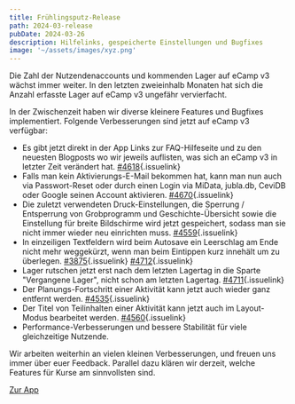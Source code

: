 ```yaml
---
title: Frühlingsputz-Release
path: 2024-03-release
pubDate: 2024-03-26
description: Hilfelinks, gespeicherte Einstellungen und Bugfixes
image: '~/assets/images/xyz.png'
---
```


Die Zahl der Nutzendenaccounts und kommenden Lager auf eCamp v3 wächst immer weiter. In den letzten zweieinhalb Monaten hat sich die Anzahl erfasste Lager auf eCamp v3 ungefähr vervierfacht.

In der Zwischenzeit haben wir diverse kleinere Features und Bugfixes implementiert. Folgende Verbesserungen sind jetzt auf eCamp v3 verfügbar:

- Es gibt jetzt direkt in der App Links zur FAQ-Hilfeseite und zu den neuesten Blogposts wo wir jeweils auflisten, was sich an eCamp v3 in letzter Zeit verändert hat. [#4618](https://github.com/ecamp/ecamp3/pull/4618){.issuelink}
- Falls man kein Aktivierungs-E-Mail bekommen hat, kann man nun auch via Passwort-Reset oder durch einen Login via MiData, jubla.db, CeviDB oder Google seinen Account aktivieren. [#4670](https://github.com/ecamp/ecamp3/issues/4670){.issuelink}
- Die zuletzt verwendeten Druck-Einstellungen, die Sperrung / Entsperrung von Grobprogramm und Geschichte-Übersicht sowie die Einstellung für breite Bildschirme wird jetzt gespeichert, sodass man sie nicht immer wieder neu einrichten muss. [#4559](https://github.com/ecamp/ecamp3/pull/4559){.issuelink}
- In einzeiligen Textfeldern wird beim Autosave ein Leerschlag am Ende nicht mehr weggekürzt, wenn man beim Eintippen kurz innehält um zu überlegen. [#3875](https://github.com/ecamp/ecamp3/issues/3875){.issuelink} [#4712](https://github.com/ecamp/ecamp3/issues/4712){.issuelink}
- Lager rutschen jetzt erst nach dem letzten Lagertag in die Sparte "Vergangene Lager", nicht schon am letzten Lagertag. [#4711](https://github.com/ecamp/ecamp3/issues/4711){.issuelink}
- Der Planungs-Fortschritt einer Aktivität kann jetzt auch wieder ganz entfernt werden. [#4535](https://github.com/ecamp/ecamp3/issues/4535){.issuelink}
- Der Titel von Teilinhalten einer Aktivität kann jetzt auch im Layout-Modus bearbeitet werden. [#4560](https://github.com/ecamp/ecamp3/pull/4560){.issuelink}
- Performance-Verbesserungen und bessere Stabilität für viele gleichzeitige Nutzende.

Wir arbeiten weiterhin an vielen kleinen Verbesserungen, und freuen uns immer über euer Feedback. Parallel dazu klären wir derzeit, welche Features für Kurse am sinnvollsten sind.

<a class="btn secondary mr-4 mb-4" href="https://app.ecamp3.ch" target="_blank">Zur App</a>
